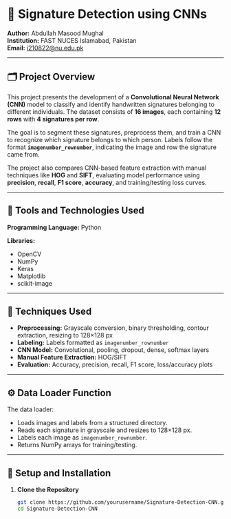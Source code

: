 # 📑 Signature Detection using CNNs

**Author:** Abdullah Masood Mughal  
**Institution:** FAST NUCES Islamabad, Pakistan  
**Email:** i210822@nu.edu.pk

---

## 🗂️ Project Overview

This project presents the development of a **Convolutional Neural Network (CNN)** model to classify and identify handwritten signatures belonging to different individuals. The dataset consists of **16 images**, each containing **12 rows** with **4 signatures per row**.  

The goal is to segment these signatures, preprocess them, and train a CNN to recognize which signature belongs to which person. Labels follow the format **`imagenumber_rownumber`**, indicating the image and row the signature came from.  

The project also compares CNN-based feature extraction with manual techniques like **HOG** and **SIFT**, evaluating model performance using **precision**, **recall**, **F1 score**, **accuracy**, and training/testing loss curves.

---

## 🔧 Tools and Technologies Used

**Programming Language:** Python

**Libraries:**
- OpenCV
- NumPy
- Keras
- Matplotlib
- scikit-image

---

## 🧩 Techniques Used

- **Preprocessing:** Grayscale conversion, binary thresholding, contour extraction, resizing to 128×128 px  
- **Labeling:** Labels formatted as `imagenumber_rownumber`  
- **CNN Model:** Convolutional, pooling, dropout, dense, softmax layers  
- **Manual Feature Extraction:** HOG/SIFT  
- **Evaluation:** Accuracy, precision, recall, F1 score, loss/accuracy plots

---

## ⚙️ Data Loader Function

The data loader:
- Loads images and labels from a structured directory.
- Reads each signature in grayscale and resizes to 128×128 px.
- Labels each image as `imagenumber_rownumber`.
- Returns NumPy arrays for training/testing.

---

## 🚀 Setup and Installation

1. **Clone the Repository**
   ```bash
   git clone https://github.com/yourusername/Signature-Detection-CNN.git
   cd Signature-Detection-CNN
